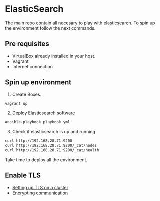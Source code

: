 # ElasticSearch

The main repo contain all necesary to play with elasticsearch. To spin up the environment follow the next commands.

## Pre requisites

- VirtualBox already installed in your host.
- Vagrant
- Internet connection

## Spin up environment

1. Create Boxes.

```bash
vagrant up
```

2. Deploy Elasticsearch software

```bash
ansible-playbook playbook.yml
```

3. Check if elasticsearch is up and running

```bash
curl http://192.168.28.71:9200
curl http://192.168.28.71:9200/_cat/nodes
curl http://192.168.28.71:9200/_cat/health
```

Take time to deploy all the environment.

## Enable TLS

- [Setting up TLS on a cluster](https://www.elastic.co/guide/en/elasticsearch/reference/7.5/ssl-tls.html)
- [Encrypting communication](https://www.elastic.co/guide/en/elasticsearch/reference/7.5/configuring-tls.html#tls-transport)



